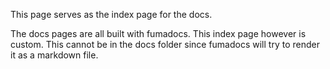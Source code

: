 This page serves as the index page for the docs.

The docs pages are all built with fumadocs. This index page however is custom. This cannot be in the docs folder since
fumadocs will try to render it as a markdown file.
